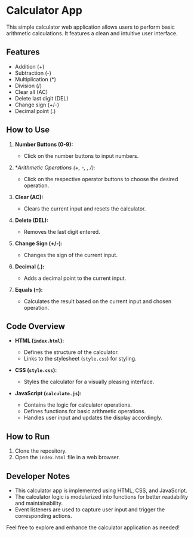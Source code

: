 # Calculator App

This simple calculator web application allows users to perform basic arithmetic calculations. It features a clean and intuitive user interface.

## Features

- Addition (+)
- Subtraction (-)
- Multiplication (*)
- Division (/)
- Clear all (AC)
- Delete last digit (DEL)
- Change sign (+/-)
- Decimal point (.)

## How to Use

1. **Number Buttons (0-9):**
   - Click on the number buttons to input numbers.

2. **Arithmetic Operations (+, -, *, /):**
   - Click on the respective operator buttons to choose the desired operation.

3. **Clear (AC):**
   - Clears the current input and resets the calculator.

4. **Delete (DEL):**
   - Removes the last digit entered.

5. **Change Sign (+/-):**
   - Changes the sign of the current input.

6. **Decimal (.):**
   - Adds a decimal point to the current input.

7. **Equals (=):**
   - Calculates the result based on the current input and chosen operation.

## Code Overview

- **HTML (`index.html`):**
  - Defines the structure of the calculator.
  - Links to the stylesheet (`style.css`) for styling.

- **CSS (`style.css`):**
  - Styles the calculator for a visually pleasing interface.

- **JavaScript (`calculate.js`):**
  - Contains the logic for calculator operations.
  - Defines functions for basic arithmetic operations.
  - Handles user input and updates the display accordingly.

## How to Run

1. Clone the repository.
2. Open the `index.html` file in a web browser.

## Developer Notes

- This calculator app is implemented using HTML, CSS, and JavaScript.
- The calculator logic is modularized into functions for better readability and maintainability.
- Event listeners are used to capture user input and trigger the corresponding actions.

Feel free to explore and enhance the calculator application as needed!